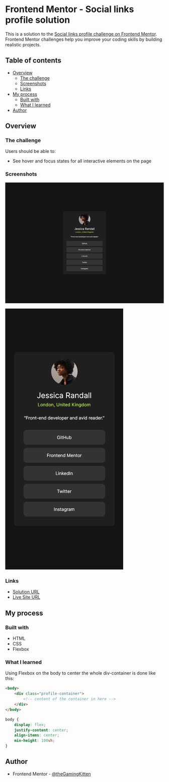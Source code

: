 # Frontend Mentor - Social links profile solution

This is a solution to the [Social links profile challenge on Frontend Mentor](https://www.frontendmentor.io/challenges/social-links-profile-UG32l9m6dQ). Frontend Mentor challenges help you improve your coding skills by building realistic projects. 

## Table of contents

- [Overview](#overview)
  - [The challenge](#the-challenge)
  - [Screenshots](#screenshots)
  - [Links](#links)
- [My process](#my-process)
  - [Built with](#built-with)
  - [What I learned](#what-i-learned)
- [Author](#author)

## Overview

### The challenge

Users should be able to:

- See hover and focus states for all interactive elements on the page

### Screenshots

![](./screenshot.jpg)

![](./screenshot_mobile.jpg)

### Links

- [Solution URL](https://github.com/theGamingKitten/social-links-profile-main)
- [Live Site URL](https://thegamingkitten.github.io/social-links-profile-main/)

## My process

### Built with

- HTML
- CSS
- Flexbox

### What I learned

Using Flexbox on the body to center the whole div-container is done like this:

```html
<body>
    <div class="profile-container">
        <!-- content of the container in here -->
    </div>
</body>
```
```css
body {
    display: flex;
    justify-content: center;
    align-items: center;
    min-height: 100vh;
}
```

## Author

- Frontend Mentor - [@theGamingKitten](https://www.frontendmentor.io/profile/theGamingKitten)